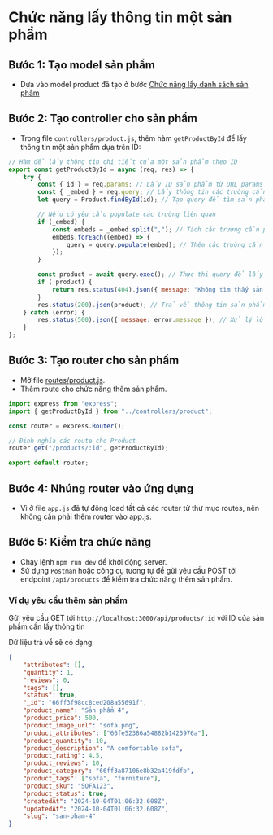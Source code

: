 # Chức năng lấy thông tin một sản phẩm

## Bước 1: Tạo model sản phẩm

-   Dựa vào model product đã tạo ở bước [Chức năng lấy danh sách sản phẩm](./danh-sach-san-pham.md)

## Bước 2: Tạo controller cho sản phẩm

-   Trong file `controllers/product.js`, thêm hàm `getProductById` để lấy thông tin một sản phẩm dựa trên ID:

```javascript
// Hàm để lấy thông tin chi tiết của một sản phẩm theo ID
export const getProductById = async (req, res) => {
    try {
        const { id } = req.params; // Lấy ID sản phẩm từ URL params
        const { _embed } = req.query; // Lấy thông tin các trường cần populate từ query params
        let query = Product.findById(id); // Tạo query để tìm sản phẩm theo ID

        // Nếu có yêu cầu populate các trường liên quan
        if (_embed) {
            const embeds = _embed.split(","); // Tách các trường cần populate thành mảng
            embeds.forEach((embed) => {
                query = query.populate(embed); // Thêm các trường cần populate vào query
            });
        }

        const product = await query.exec(); // Thực thi query để lấy thông tin sản phẩm
        if (!product) {
            return res.status(404).json({ message: "Không tìm thấy sản phẩm" }); // Trả về lỗi nếu không tìm thấy sản phẩm
        }
        res.status(200).json(product); // Trả về thông tin sản phẩm nếu tìm thấy
    } catch (error) {
        res.status(500).json({ message: error.message }); // Xử lý lỗi và trả về phản hồi lỗi
    }
};
```

## Bước 3: Tạo router cho sản phẩm

-   Mở file [routes/product.js](../../routes/product).
-   Thêm route cho chức năng thêm sản phẩm.

```javascript
import express from "express";
import { getProductById } from "../controllers/product";

const router = express.Router();

// Định nghĩa các route cho Product
router.get("/products/:id", getProductById);

export default router;
```

## Bước 4: Nhúng router vào ứng dụng

-   Vì ở file `app.js` đã tự động load tất cả các router từ thư mục routes, nên không cần phải thêm router vào app.js.

## Bước 5: Kiểm tra chức năng

-   Chạy lệnh `npm run dev` để khởi động server.
-   Sử dụng `Postman` hoặc công cụ tương tự để gửi yêu cầu POST tới endpoint `/api/products` để kiểm tra chức năng thêm sản phẩm.

### Ví dụ yêu cầu thêm sản phẩm

Gửi yêu cầu GET tới `http://localhost:3000/api/products/:id` với ID của sản phẩm cần lấy thông tin

Dữ liệu trả về sẽ có dạng:

```json
{
    "attributes": [],
    "quantity": 1,
    "reviews": 0,
    "tags": [],
    "status": true,
    "_id": "66ff3f98cc8ced208a55691f",
    "product_name": "Sản phẩm 4",
    "product_price": 500,
    "product_image_url": "sofa.png",
    "product_attributes": ["66fe52386a54882b1425976a"],
    "product_quantity": 10,
    "product_description": "A comfortable sofa",
    "product_rating": 4.5,
    "product_reviews": 10,
    "product_category": "66ff3a87106e8b32a419fdfb",
    "product_tags": ["sofa", "furniture"],
    "product_sku": "SOFA123",
    "product_status": true,
    "createdAt": "2024-10-04T01:06:32.608Z",
    "updatedAt": "2024-10-04T01:06:32.608Z",
    "slug": "san-pham-4"
}
```
